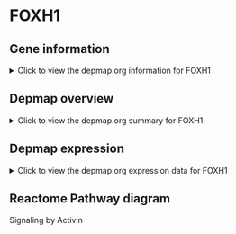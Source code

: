 <h1>FOXH1</h1>

<h2>Gene information</h2>
<details>
  <summary>Click to view the depmap.org information for FOXH1</summary>
  <iframe src="https://depmap.org/portal/gene/FOXH1?tab=about" style="border:none;width:100%;height:800px"></iframe>
</details>

<h2>Depmap overview</h2>
<details>
  <summary>Click to view the depmap.org summary for FOXH1</summary>
  <iframe src="https://depmap.org/portal/gene/FOXH1?tab=overview" style="border:none;width:100%;height:800px"></iframe>
</details>

<h2>Depmap expression</h2>
<details>
  <summary>Click to view the depmap.org expression data for FOXH1</summary>
  <iframe src="https://depmap.org/portal/gene/FOXH1?tab=characterization" style="border:none;width:100%;height:800px"></iframe>
</details>



<h2>Reactome Pathway diagram</h2>
Signaling by Activin
<div id="diagramHolder"></div>

<script>
    //Creating the Reactome Diagram widget
    //Take into account a proxy needs to be set up in your server side pointing to www.reactome.org
    function onReactomeDiagramReady(){  //This function is automatically called when the widget code is ready to be used
        var diagram = Reactome.Diagram.create({
            "placeHolder" : "diagramHolder",
            "width" : 900,
            "height" : 500
        });

        //Initialising it to the "Hemostasis" pathway
        diagram.loadDiagram("R-HSA-1502540");

        //Adding different listeners

        diagram.onDiagramLoaded(function (loaded) {
            console.info("Loaded ", loaded);
            diagram.flagItems("BAD");
	    diagram.flagItems("Q92934");
            if (loaded == "R-HSA-1502540") diagram.selectItem("R-HSA-1502540");
        });

     }
</script>



